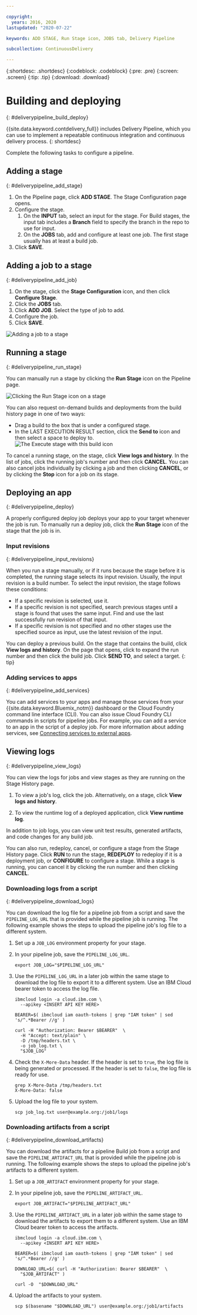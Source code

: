```yaml
---

copyright:
  years: 2016, 2020
lastupdated: "2020-07-22"

keywords: ADD STAGE, Run Stage icon, JOBS tab, Delivery Pipeline

subcollection: ContinuousDelivery

---
```

<!-- Copyright info at top of file: REQUIRED
    The copyright info is YAML content that must occur at the top of the MD file, before attributes are listed.
    It must be surrounded by 3 dashes.
    The value "years" can contain just one year or a two years separated by a comma. (years: 2014, 2016)
    Indentation as per the previous template must be preserved.
-->

{:shortdesc: .shortdesc}
{:codeblock: .codeblock}
{:pre: .pre}
{:screen: .screen}
{:tip: .tip}
{:download: .download}

# Building and deploying
{: #deliverypipeline_build_deploy}

{{site.data.keyword.contdelivery_full}} includes Delivery Pipeline, which you can use to implement a repeatable continuous integration and continuous delivery process.
{: shortdesc}

Complete the following tasks to configure a pipeline.

## Adding a stage
{: #deliverypipeline_add_stage}

1. On the Pipeline page, click **ADD STAGE**. The Stage Configuration page opens.
2. Configure the stage.
   1. On the **INPUT** tab, select an input for the stage.  For Build stages, the input tab includes a **Branch** field to specify the branch in the repo to use for input.
   2. On the **JOBS** tab, add and configure at least one job. The first stage usually has at least a build job.
3. Click **SAVE**.

## Adding a job to a stage
{: #deliverypipeline_add_job}

1. On the stage, click the **Stage Configuration** icon, and then click **Configure Stage**.
2. Click the **JOBS** tab.
3. Click **ADD JOB**. Select the type of job to add.
4. Configure the job.
5. Click **SAVE**.

![Adding a job to a stage](images/AddJob2.png)

## Running a stage
{: #deliverypipeline_run_stage}

You can manually run a stage by clicking the **Run Stage** icon on the Pipeline page.

![Clicking the Run Stage icon on a stage](images/RunStage.png)

You can also request on-demand builds and deployments from the build history page in one of two ways:
* Drag a build to the box that is under a configured stage.
* In the LAST EXECUTION RESULT section, click the **Send to** icon and then select a space to deploy to.
  ![The Execute stage with this build icon](images/deploy_to.png)

To cancel a running stage, on the stage, click **View logs and history**. In the list of jobs, click the running job's number and then click **CANCEL**. You can also cancel jobs individually by clicking a job and then clicking **CANCEL**, or by clicking the **Stop** icon for a job on its stage.

## Deploying an app
{: #deliverypipeline_deploy}

A properly configured deploy job deploys your app to your target whenever the job is run. To manually run a deploy job, click the **Run Stage** icon of the stage that the job is in.

### Input revisions
{: #deliverypipeline_input_revisions}

When you run a stage manually, or if it runs because the stage before it is completed, the running stage selects its input revision. Usually, the input revision is a build number. To select the input revision, the stage follows these conditions:

* If a specific revision is selected, use it.
* If a specific revision is not specified, search previous stages until a stage is found that uses the same input. Find and use the last successfully run revision of that input.
* If a specific revision is not specified and no other stages use the specified source as input, use the latest revision of the input.

You can deploy a previous build. On the stage that contains the build, click **View logs and history**. On the page that opens, click to expand the run number and then click the build job. Click **SEND TO**, and select a target.
{: tip}

### Adding services to apps
{: #deliverypipeline_add_services}

You can add services to your apps and manage those services from your {{site.data.keyword.Bluemix_notm}} dashboard or the Cloud Foundry command line interface (CLI). You can also issue Cloud Foundry CLI commands in scripts for pipeline jobs. For example, you can add a service to an app in the script of a deploy job. For more information about adding services, see [Connecting services to external apps](/docs/account?topic=account-externalapp).

## Viewing logs
{: #deliverypipeline_view_logs}

You can view the logs for jobs and view stages as they are running on the Stage History page.

1. To view a job's log, click the job. Alternatively, on a stage, click **View logs and history**.

2. To view the runtime log of a deployed application, click **View runtime log**.

In addition to job logs, you can view unit test results, generated artifacts, and code changes for any build job.

You can also run, redeploy, cancel, or configure a stage from the Stage History page. Click **RUN** to run the stage, **REDEPLOY** to redeploy if it is a deployment job, or **CONFIGURE** to configure a stage. While a stage is running, you can cancel it by clicking the run number and then clicking **CANCEL**.

### Downloading logs from a script
{: #deliverypipeline_download_logs}

You can download the log file for a pipeline job from a script and save the `PIPELINE_LOG_URL` that is provided while the pipeline job is running. The following example shows the steps to upload the pipeline job's log file to a different system.


1. Set up a `JOB_LOG` environment property for your stage.

1. In your pipeline job, save the `PIPELINE_LOG_URL`.

   ```shell
   export JOB_LOG="$PIPELINE_LOG_URL"
   ```
1. Use the `PIPELINE_LOG_URL` in a later job within the same stage to download the log file to export it to a different system. Use an IBM Cloud bearer token to access the log file.

   ```shell
   ibmcloud login -a cloud.ibm.com \
     --apikey <INSERT API KEY HERE>

   BEARER=$( ibmcloud iam oauth-tokens | grep "IAM token" | sed 's/^.*Bearer //g' )

   curl -H "Authorization: Bearer $BEARER"  \
     -H "Accept: text/plain" \
     -D /tmp/headers.txt \
     -o job_log.txt \
     "$JOB_LOG"
   ```
1. Check the `X-More-Data` header. If the header is set to `true`, the log file is being generated or processed. If the header is set to `false`, the log file is ready for use.

   ```shell
   grep X-More-Data /tmp/headers.txt
   X-More-Data: false
   ```
1. Upload the log file to your system.

   ```shell
   scp job_log.txt user@example.org:/job1/logs
   ```


### Downloading artifacts from a script
{: #deliverypipeline_download_artifacts}

You can download the artifacts for a pipeline Build job from a script and save the `PIPELINE_ARTIFACT_URL` that is provided while the pipeline job is running. The following example shows the steps to upload the pipeline job's artifacts to a different system.


1. Set up a `JOB_ARTIFACT` environment property for your stage.

1. In your pipeline job, save the `PIPELINE_ARTIFACT_URL`.

   ```shell
   export JOB_ARTIFACT="$PIPELINE_ARTIFACT_URL"
   ```
   
1. Use the `PIPELINE_ARTIFACT_URL` in a later job within the same stage to download the artifacts to export them to a different system. Use an IBM Cloud bearer token to access the artifacts.

   ```shell
   ibmcloud login -a cloud.ibm.com \
     --apikey <INSERT API KEY HERE>

   BEARER=$( ibmcloud iam oauth-tokens | grep "IAM token" | sed 's/^.*Bearer //g' )

   DOWNLOAD_URL=$( curl -H "Authorization: Bearer $BEARER"  \
     "$JOB_ARTIFACT" )

   curl -O  "$DOWNLOAD_URL"
   ```
   
1. Upload the artifacts to your system.

   ```shell
   scp $(basename "$DOWNLOAD_URL") user@example.org:/job1/artifacts
   ```
